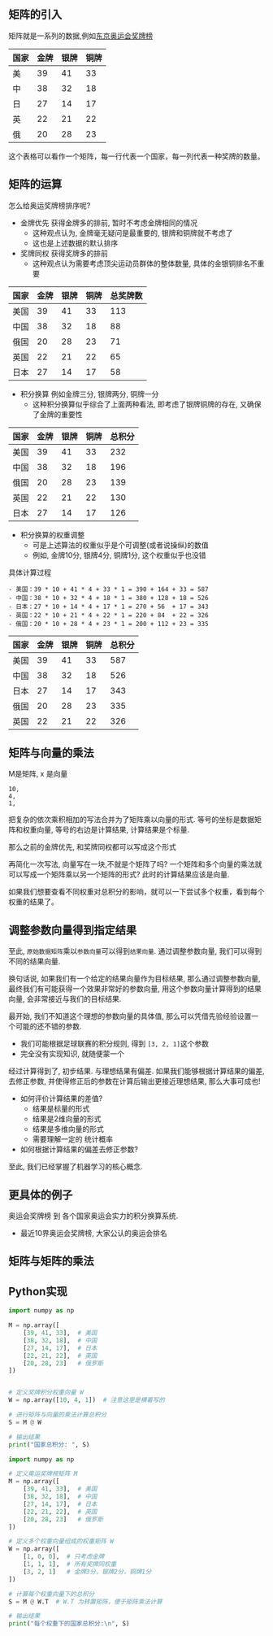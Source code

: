 
## 矩阵的引入
矩阵就是一系列的数据,例如[东京奥运会奖牌榜](https://zh.wikipedia.org/zh-cn/2020年夏季奥林匹克运动会奖牌榜)

| 国家     | 金牌 | 银牌 | 铜牌 |
|----------|------|------|------|
| 美       | 39   | 41   | 33   |
| 中       | 38   | 32   | 18   |
| 日       | 27   | 14   | 17   |
| 英       | 22   | 21   | 22   |
| 俄       | 20   | 28   | 23   |

这个表格可以看作一个矩阵，每一行代表一个国家，每一列代表一种奖牌的数量。

## 矩阵的运算
怎么给奥运奖牌榜排序呢?

- 金牌优先 获得金牌多的排前, 暂时不考虑金牌相同的情况
  - 这种观点认为, 金牌毫无疑问是最重要的, 银牌和铜牌就不考虑了
  - 这也是上述数据的默认排序
- 奖牌同权 获得奖牌多的排前
  - 这种观点认为需要考虑顶尖运动员群体的整体数量, 具体的金银铜排名不重要

| 国家     | 金牌 | 银牌 | 铜牌 | 总奖牌数 |
|----------|------|------|------|----------|
| 美国     | 39   | 41   | 33   | 113      |
| 中国     | 38   | 32   | 18   | 88       |
| 俄国     | 20   | 28   | 23   | 71       |
| 英国     | 22   | 21   | 22   | 65       |
| 日本     | 27   | 14   | 17   | 58       |  

- 积分换算 例如金牌三分, 银牌两分, 铜牌一分
  - 这种积分换算似乎综合了上面两种看法, 即考虑了银牌铜牌的存在, 又确保了金牌的重要性

| 国家     | 金牌 | 银牌 | 铜牌 | 总积分 |
|----------|------|------|------|--------|
| 美国     | 39   | 41   | 33   | 232    |
| 中国     | 38   | 32   | 18   | 196    |
| 俄国     | 20   | 28   | 23   | 139    |
| 英国     | 22   | 21   | 22   | 130    |
| 日本     | 27   | 14   | 17   | 126    |

- 积分换算的权重调整
  - 可是上述算法的权重似乎是个可调整(或者说操纵)的数值
  - 例如, 金牌10分, 银牌4分, 铜牌1分, 这个权重似乎也没错
    
具体计算过程
```text
- 美国：39 * 10 + 41 * 4 + 33 * 1 = 390 + 164 + 33 = 587
- 中国：38 * 10 + 32 * 4 + 18 * 1 = 380 + 128 + 18 = 526
- 日本：27 * 10 + 14 * 4 + 17 * 1 = 270 + 56  + 17 = 343
- 英国：22 * 10 + 21 * 4 + 22 * 1 = 220 + 84  + 22 = 326
- 俄国：20 * 10 + 28 * 4 + 23 * 1 = 200 + 112 + 23 = 335
```
| 国家     | 金牌 | 银牌 | 铜牌 | 总积分 |
|----------|------|------|------|--------|
| 美国     | 39   | 41   | 33   | 587    |
| 中国     | 38   | 32   | 18   | 526    |
| 日本     | 27   | 14   | 17   | 343    |
| 俄国     | 20   | 28   | 23   | 335    |
| 英国     | 22   | 21   | 22   | 326    |

## 矩阵与向量的乘法
M是矩阵, x 是向量
```
10,
4,
1,
```
把复杂的依次乘积相加的写法合并为了矩阵乘以向量的形式.
等号的坐标是数据矩阵和权重向量, 等号的右边是计算结果, 计算结果是个标量. 

那么之前的金牌优先, 和奖牌同权都可以写成这个形式

再简化一次写法, 向量写在一块,不就是个矩阵了吗?
一个矩阵和多个向量的乘法就可以写成一个矩阵乘以另一个矩阵的形式?
此时的计算结果应该是向量.

如果我们想要查看不同权重对总积分的影响，就可以一下尝试多个权重，看到每个权重的结果了。

## 调整参数向量得到指定结果

至此, `原始数据矩阵`乘以`参数向量`可以得到`结果向量`.
通过调整参数向量, 我们可以得到不同的结果向量. 

换句话说, 如果我们有一个给定的结果向量作为目标结果, 
那么通过调整参数向量, 最终我们有可能获得一个效果非常好的参数向量,
用这个参数向量计算得到的结果向量, 会非常接近与我们的目标结果.

最开始, 我们不知道这个理想的参数向量的具体值, 那么可以凭借先验经验设置一个可能的还不错的参数.
- 我们可能根据足球联赛的积分规则, 得到 `[3, 2, 1]`这个参数
- 完全没有实现知识, 就随便蒙一个

经过计算得到了, 初步结果. 与理想结果有偏差.
如果我们能够根据计算结果的偏差, 去修正参数, 并使得修正后的参数在计算后输出更接近理想结果, 那么大事可成也!

- 如何评价计算结果的差值?
  - 结果是标量的形式
  - 结果是2维向量的形式
  - 结果是多维向量的形式
  - 需要理解一定的 统计概率
- 如何根据计算结果的偏差去修正参数?

至此, 我们已经掌握了机器学习的核心概念.

## 更具体的例子

奥运会奖牌榜 到 各个国家奥运会实力的积分换算系统.

- 最近10界奥运会奖牌榜, 大家公认的奥运会排名

## 矩阵与矩阵的乘法

## Python实现
```python
import numpy as np

M = np.array([
    [39, 41, 33],  # 美国
    [38, 32, 18],  # 中国
    [27, 14, 17],  # 日本
    [22, 21, 22],  # 英国
    [20, 28, 23]   # 俄罗斯
])


# 定义奖牌积分权重向量 W
W = np.array([10, 4, 1])  # 注意这里是横着写的

# 进行矩阵与向量的乘法计算总积分
S = M @ W

# 输出结果
print("国家总积分: ", S)
```

```python
import numpy as np

# 定义奥运奖牌榜矩阵 M
M = np.array([
    [39, 41, 33],  # 美国
    [38, 32, 18],  # 中国
    [27, 14, 17],  # 日本
    [22, 21, 22],  # 英国
    [20, 28, 23]   # 俄罗斯
])

# 定义多个权重向量组成的权重矩阵 W
W = np.array([
    [1, 0, 0],  # 只考虑金牌
    [1, 1, 1],  # 所有奖牌同权重
    [3, 2, 1]   # 金牌3分，银牌2分，铜牌1分
])

# 计算每个权重向量下的总积分
S = M @ W.T  # W.T 为转置矩阵，便于矩阵乘法计算

# 输出结果
print("每个权重下的国家总积分:\n", S)
```
